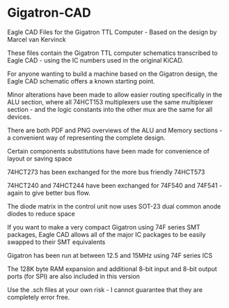 # Gigatron-CAD
Eagle CAD Files for the Gigatron TTL Computer - Based on the design by Marcel van Kervinck

These files contain the Gigatron TTL computer schematics transcribed to Eagle CAD - using the IC numbers used in the original KiCAD.

For anyone wanting to build a machine based on the Gigatron design, the Eagle CAD schematic offers a known starting point.

Minor alterations have been made to allow easier routing specifically in the ALU section, where all 74HCT153 multiplexers use the same multiplexer section - and the logic constants into the other mux are the same for all devices.

There are both PDF and PNG overviews of the ALU and Memory sections - a convenient way of representing the complete design.

Certain components substitutions have been made for convenience of layout or saving space

74HCT273 has been exchanged for the more bus friendly 74HCT573

74HCT240 and 74HCT244 have been exchanged for 74F540 and 74F541 - again to give better bus flow.

The diode matrix in the control unit now uses SOT-23 dual common anode diodes to reduce space



If you want to make a very compact Gigatron using 74F series SMT packages, Eagle CAD allows all of the major IC packages to be easily swapped to their SMT equivalents

Gigatron has been run at between 12.5 and 15MHz using 74F series ICS

The 128K byte RAM expansion and additional 8-bit input and 8-bit output ports (for SPI) are also included in this version

Use the .sch files at your own risk - I cannot guarantee that they are completely error free.


